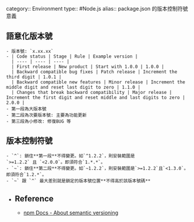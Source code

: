 category:: Environment
type:: #Node.js
alias:: package.json 的版本控制符號意義

## 語意化版本號
	- 版本號: `x.xx.xx`
	- | Code status | Stage | Rule | Example version |
	  | ---- | ---- | ---- |
	  | First release | New product | Start with 1.0.0 | 1.0.0 |
	  | Backward compatible bug fixes | Patch release | Increment the third digit | 1.0.1 |
	  | Backward compatible new features | Minor release | Increment the middle digit and reset last digit to zero | 1.1.0 |
	  | Changes that break backward compatibility | Major release | Increment the first digit and reset middle and last digits to zero | 2.0.0 |
	- 第一段為大版本號
	- 第二段為次要版本號: 主要為功能更新
	- 第三段為小修改: 修復BUG 等
## 版本控制符號
	- `^`: 鎖住**第一段**不得變更。如`^1.2.2`，則安裝範圍是`>=1.2.2` 且 `<2.0.0`。即須符合`1.*.*`。
	- `~`: 鎖住**第二段**不得變更。如`~1.2.2`，則安裝範圍是`>=1.2.2`且`<1.3.0`。即須符合`1.2.*`。
	- `~` 跟 `^` 最大差別就是鎖定的版本號位置**不得高於該版本號碼**
- ## Reference
	- [npm Docs - About semantic versioning](https://docs.npmjs.com/about-semantic-versioning)